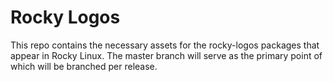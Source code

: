 Rocky Logos
===========

This repo contains the necessary assets for the rocky-logos packages that
appear in Rocky Linux. The master branch will serve as the primary point
of which will be branched per release.
